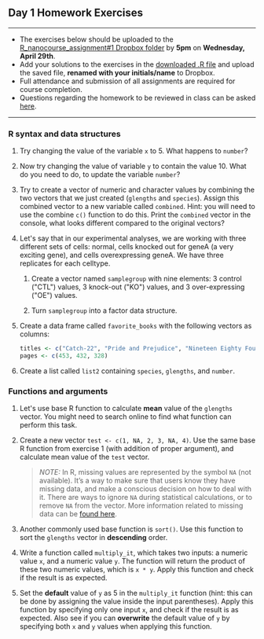 ## Day 1 Homework Exercises

***
- The exercises below should be uploaded to the [R_nanocourse_assignment#1 Dropbox folder](https://www.dropbox.com/request/mCrMcxx6WM9NPTBBirsW) by **5pm** on **Wednesday, April 29th**.
- Add your solutions to the exercises in the [downloaded .R file](https://github.com/hbctraining/Intro-to-R-flipped/blob/master/homework/day1_hw_exercises.R) and upload the saved file, **renamed with your initials/name** to Dropbox.
- Full attendance and submission of all assignments are required for course completion.
- Questions regarding the homework to be reviewed in class can be asked [here](https://pollev.com/discourses/uCqzZCBo9jQqdM3B9j5T1/respond).
***

### R syntax and data structures

1. Try changing the value of the variable `x` to 5. What happens to `number`?

2. Now try changing the value of variable `y` to contain the value 10. What do you need to do, to update the variable `number`?

3. Try to create a vector of numeric and character values by combining the two vectors that we just created (`glengths` and `species`). Assign this combined vector to a new variable called `combined`. Hint: you will need to use the combine `c()` function to do this. Print the `combined` vector in the console, what looks different compared to the original vectors?

4. Let's say that in our experimental analyses, we are working with three different sets of cells: normal, cells knocked out for geneA (a very exciting gene), and cells overexpressing geneA. We have three replicates for each celltype.

    1. Create a vector named `samplegroup` with nine elements: 3 control ("CTL") values, 3 knock-out ("KO") values, and 3 over-expressing ("OE") values.

    1. Turn `samplegroup` into a factor data structure.

5. Create a data frame called `favorite_books` with the following vectors as columns:

     ```r
     titles <- c("Catch-22", "Pride and Prejudice", "Nineteen Eighty Four")
     pages <- c(453, 432, 328)
     ```
  
6. Create a list called `list2` containing `species`, `glengths`, and `number`.

### Functions and arguments

1. Let's use base R function to calculate **mean** value of the `glengths` vector. You might need to search online to find what function can perform this task.

2. Create a new vector `test <- c(1, NA, 2, 3, NA, 4)`. Use the same base R function from exercise 1 (with addition of proper argument), and calculate mean value of the `test` vector.
	> *NOTE:* In R, missing values are represented by the symbol `NA` (not available). It’s a way to make sure that users know they have missing data, and make a conscious decision on how to deal with it. There are ways to ignore `NA` during statistical calculations, or to remove `NA` from the vector. More information related to missing data can be [found here](https://www.statmethods.net/input/missingdata.html).

3. Another commonly used base function is `sort()`. Use this function to sort the `glengths` vector in **descending** order.

4. Write a function called `multiply_it`, which takes two inputs: a numeric value `x`, and a numeric value `y`. The function will return the product of these two numeric values, which is `x * y`. Apply this function and check if the result is as expected.

5. Set the **default** value of `y` as 5 in the `multiply_it` function (hint: this can be done by assigning the value inside the input parentheses). Apply this function by specifying only one input `x`, and check if the result is as expected. Also see if you can **overwrite** the default value of `y` by specifying both `x` and `y` values when applying this function.
